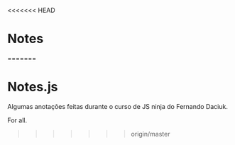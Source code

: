 <<<<<<< HEAD
# Notes
=======
# Notes.js

Algumas anotações feitas durante o curso de JS ninja do Fernando Daciuk.

For all.
>>>>>>> origin/master
